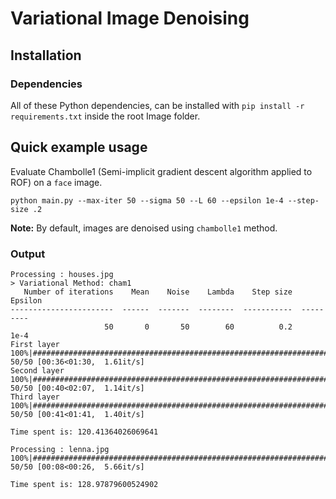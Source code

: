 # Variational Image Denoising

## Installation
### Dependencies

All of these Python dependencies, can be installed with `pip install -r requirements.txt` inside the root Image folder.

## Quick example usage

Evaluate Chambolle1 (Semi-implicit gradient descent algorithm applied to ROF) on a `face` image.

``` shell
python main.py --max-iter 50 --sigma 50 --L 60 --epsilon 1e-4 --step-size .2
```

**Note:** By default, images are denoised using `chambolle1` method.

### Output
```shell
Processing : houses.jpg
> Variational Method: cham1
   Number of iterations    Mean    Noise    Lambda    Step size    Epsilon
-----------------------  ------  -------  --------  -----------  ---------
                     50       0       50        60          0.2       1e-4
First layer
100%|##################################################################################| 50/50 [00:36<01:30,  1.61it/s]
Second layer
100%|##################################################################################| 50/50 [00:40<02:07,  1.14it/s]
Third layer
100%|##################################################################################| 50/50 [00:41<01:41,  1.40it/s]

Time spent is: 120.41364026069641

Processing : lenna.jpg
100%|##################################################################################| 50/50 [00:08<00:26,  5.66it/s]

Time spent is: 128.97879600524902
```